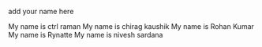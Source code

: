 add your name here

My name is ctrl raman
My name is chirag kaushik 
My name is Rohan Kumar
My name is Rynatte
My name is nivesh sardana
